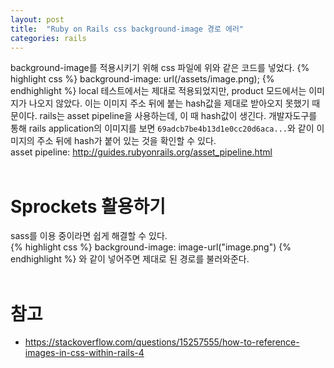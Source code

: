 ```yaml
---
layout: post
title:  "Ruby on Rails css background-image 경로 에러"
categories: rails
---
```

background-image를 적용시키기 위해 css 파일에 위와 같은 코드를 넣었다.
{% highlight css %}
background-image: url(/assets/image.png);
{% endhighlight %}
local 테스트에서는 제대로 적용되었지만, product 모드에서는 이미지가 나오지 않았다.
이는 이미지 주소 뒤에 붙는 hash값을 제대로 받아오지 못했기 때문이다.
rails는 asset pipeline을 사용하는데, 이 때 hash값이 생긴다.
개발자도구를 통해 rails application의 이미지를 보면 `69adcb7be4b13d1e0cc20d6aca...`와 같이 이미지의 주소 뒤에 hash가 붙어 있는 것을 확인할 수 있다.<br>
asset pipeline: <http://guides.rubyonrails.org/asset_pipeline.html>
<br><br>

# Sprockets 활용하기
sass를 이용 중이라면 쉽게 해결할 수 있다.<br>
{% highlight css %}
background-image: image-url("image.png")
{% endhighlight %}
와 같이 넣어주면 제대로 된 경로를 불러와준다.<br><br>

# 참고
* <https://stackoverflow.com/questions/15257555/how-to-reference-images-in-css-within-rails-4>